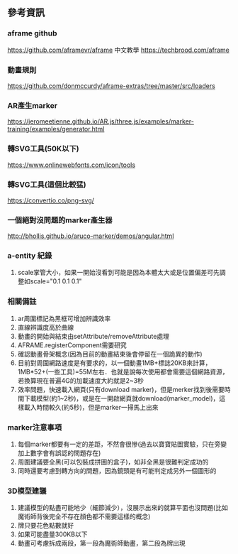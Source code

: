 ## 參考資訊

### aframe github
https://github.com/aframevr/aframe
中文教學
https://techbrood.com/aframe


### 動畫規則
https://github.com/donmccurdy/aframe-extras/tree/master/src/loaders

### AR產生marker
https://jeromeetienne.github.io/AR.js/three.js/examples/marker-training/examples/generator.html

### 轉SVG工具(50K以下)
https://www.onlinewebfonts.com/icon/tools

### 轉SVG工具(這個比較猛)
https://convertio.co/png-svg/

### 一個絕對沒問題的marker產生器
http://bhollis.github.io/aruco-marker/demos/angular.html

### a-entity 紀錄
1. scale掌管大小，如果一開始沒看到可能是因為本體太大或是位置偏差可先調整如scale="0.1 0.1 0.1"

### 相關備註
1. ar周圍標記為黑框可增加辨識效率
2. 直線辨識度高於曲線
3. 動畫的開始與結束由setAttribute/removeAttribute處理
4. AFRAME.registerComponent需要研究
5. 確認動畫骨架概念(因為目前的動畫結束後會停留在一個詭異的動作)
6. 目前對周圍網路速度是有要求的，以一個動畫1MB+標誌20KB來計算，1MB*52+(一些工具)=55M左右．也就是說每次使用都會需要這個網路資源，若換算現在普遍4G的加載速度大約就是2~3秒
7. 效率問題，快速載入網頁(只有download marker)，但是merker找到後需要時間下載模型(約1~2秒)，或是在一開啟網頁就download(marker_model)，這樣載入時間較久(約5秒)，但是marker一掃馬上出來

### marker注意事項
1. 每個marker都要有一定的差距，不然會很慘(過去以寶寶貼圖實驗，只在旁變加上數字會有誤認的問題存在)
2. 周圍建議要全黑(可以包裝成拼圖的盒子)，如非全黑是很難判定成功的
3. 同時還要考慮到轉方向的問題，因為鏡頭是有可能判定成另外一個圖形的

### 3D模型建議
1. 建議模型的點盡可能地少（細節減少），沒展示出來的就算平面也沒問題(比如魔術師背後完全不存在顏色都不需要這樣的概念)
2. 牌只要花色點數就好
3. 如果可能盡量300KB以下
4. 動畫可考慮拆成兩段，第一段為魔術師動畫，第二段為牌出現

